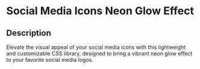 # Social Media Icons Neon Glow Effect

## Description

Elevate the visual appeal of your social media icons with this lightweight and customizable CSS library, designed to bring a vibrant neon glow effect to your favorite social media logos.

